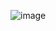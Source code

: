 ![image](https://user-images.githubusercontent.com/11422365/155206115-100cd73d-34f7-4860-b9b4-a186a50fc682.png)
